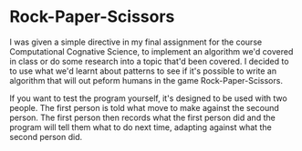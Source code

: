 Rock-Paper-Scissors
===================

I was given a simple directive in my final assignment for the course Computational Cognative Science, to implement an algorithm we'd covered in class or do some research into a topic that'd been covered. I decided to to use what we'd learnt about patterns to see if it's possible to write an algorithm that will out peform humans in the game Rock-Paper-Scissors.

If you want to test the program yourself, it's designed to be used with two people. The first person is told what move to make against the secound person. The first person then records what the first person did and the program will tell them what to do next time, adapting against what the second person did.